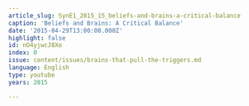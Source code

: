 ```yaml
---
article_slug: SynE1_2015_15_beliefs-and-brains-a-critical-balance
caption: 'Beliefs and Brains: A Critical Balance'
date: '2015-04-29T13:00:00.000Z'
highlight: false
id: nO4yjwcJ8Xo
index: 0
issue: content/issues/brains-that-pull-the-triggers.md
language: English
type: youtube
years: 2015

---
```

